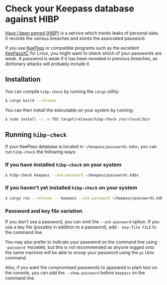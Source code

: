 # Check your Keepass database against HIBP

[Have I been pwned (HIBP)](https://haveibeenpwned.com/) is a service
which tracks leaks of personal data. It records the various breaches and stores
the associated password.

If you use [KeePass](https://keepass.info/) or compatible programs such as
the excellent [KeePassXC](https://keepassxc.org/) for Linux, you might want to
check which of your passwords are weak. A password is weak if it has been
revealed in previous breaches, as dictionary attacks will probably include it.

## Installation

You can compile `hibp-check` by running the `cargo` utility:

```bash
$ cargo build --release
```

You can then install the executable on your system by running:

```bash
$ sudo install -c -m 755 target/release/hibp-check /usr/local/bin
```

## Running `hibp-check`

If your KeePass database is located in `~/keepass/passwords.kdbx`, you can run
`hibp-check` the following ways:

### If you have installed `hibp-check` on your system

```bash
$ hibp-check keepass --ask-password ~/keepass/passwords.kdbx
```

### If you haven't yet installed `hibp-check` on your system

```bash
$ cargo run --release -- keepass --ask-password ~/keepass/passwords.kdbx
```

### Password and key file variation

If you don't use a password, you can omit the `--ask-password` option. If you use a key file
(possibly in addition to a password), add `--key-file FILE` to the command line.

You may also prefer to indicate your password on the command line using `--password PASSWORD`,
but this is not recommended as anyone logged onto the same machine will be able to snoop
your password using the `ps` Unix command.

Also, if you want the compromised passwords to appeared in plain text on the console,
you can add the `--show-password` before `keepass` on the command line.
